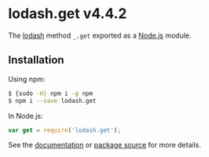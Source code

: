 # lodash.get v4.4.2

The [lodash](https://lodash.com/) method `_.get` exported as a [Node.js](https://nodejs.org/) module.

## Installation

Using npm:

```bash
$ {sudo -H} npm i -g npm
$ npm i --save lodash.get
```

In Node.js:

```js
var get = require('lodash.get');
```

See the [documentation](https://lodash.com/docs#get) or [package source](https://github.com/lodash/lodash/blob/4.4.2-npm-packages/lodash.get) for more details.
